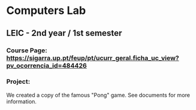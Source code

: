 # Computers Lab

## LEIC - 2nd year / 1st semester

### Course Page: https://sigarra.up.pt/feup/pt/ucurr_geral.ficha_uc_view?pv_ocorrencia_id=484426

### Project:
We created a copy of the famous "Pong" game. See documents for more information.

